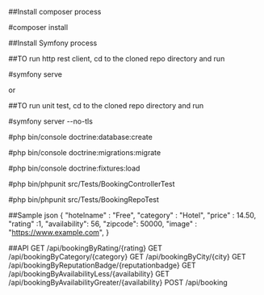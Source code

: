 ##Install composer process

#composer install

##Install Symfony process

##TO run http rest client, cd to the cloned repo directory and run

#symfony serve

or

##TO run unit test, cd to the cloned repo directory and run

#symfony server --no-tls


#php bin/console doctrine:database:create

#php bin/console doctrine:migrations:migrate

#php bin/console doctrine:fixtures:load

#php bin/phpunit src/Tests/BookingControllerTest

#php bin/phpunit src/Tests/BookingRepoTest



##Sample json
{
  "hotelname" : "Free",
  "category"  : "Hotel",
  "price"     : 14.50,
  "rating"    :1,
  "availability": 56,
  "zipcode": 50000,
  "image" : "https://www.example.com",
}


##API
  GET          /api/bookingByRating/{rating}
  GET          /api/bookingByCategory/{category}
  GET          /api/bookingByCity/{city}
  GET          /api/bookingByReputationBadge/{reputationbadge}
  GET          /api/bookingByAvailabilityLess/{availability}
  GET          /api/bookingByAvailabilityGreater/{availability}
  POST         /api/booking
